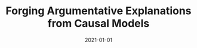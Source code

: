 ---
title: "Forging Argumentative Explanations from Causal Models"
collection: publications
permalink: /publication/2021-01-01-Forging-Argumentative-Explanations-from-Causal-Modelsbooktitle
date: 2021-01-01
venue: 'In Proceedings of the 5th Workshop on Advances in Argumentation in Artificial Intelligence 2021 co-located with the 20th International Conference of the Italian Association for Artificial Intelligence (AIxIA 2021), Milan, Italy, November 29th, 2021'
paperurl: 'https://ceur-ws.org/Vol-3086/paper3.pdf'
citation: ' Antonio Rago,  Fabrizio Russo,  Emanuele Albini,  Pietro Baroni,  Francesca Toni, &quot;Forging Argumentative Explanations from Causal Models.&quot; In Proceedings of the 5th Workshop on Advances in Argumentation in Artificial Intelligence 2021 co-located with the 20th International Conference of the Italian Association for Artificial Intelligence (AIxIA 2021), Milan, Italy, November 29th, 2021, 2021.'
---